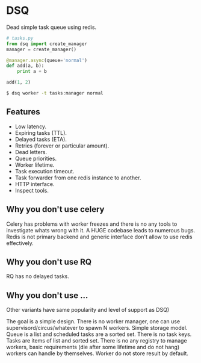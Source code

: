 # DSQ

Dead simple task queue using redis.

```python
# tasks.py
from dsq import create_manager
manager = create_manager()

@manager.async(queue='normal')
def add(a, b):
    print a + b

add(1, 2)
```

```bash
$ dsq worker -t tasks:manager normal
```


## Features

* Low latency.
* Expiring tasks (TTL).
* Delayed tasks (ETA).
* Retries (forever or particular amount).
* Dead letters.
* Queue priorities.
* Worker lifetime.
* Task execution timeout.
* Task forwarder from one redis instance to another.
* HTTP interface.
* Inspect tools.


## Why you don't use celery

Celery has problems with worker freezes and there is no any tools
to investigate whats wrong with it. A HUGE codebase leads to numerous bugs.
Redis is not primary backend and generic interface don't allow to use
redis effectively.


## Why you don't use RQ

RQ has no delayed tasks.


## Why you don't use ...

Other variants have same popularity and level of support as DSQ)


The goal is a simple design. There is no worker manager, one can use
supervisord/circus/whatever to spawn N workers.
Simple storage model. Queue is a list and scheduled tasks are a sorted set.
There is no task keys. Tasks are items of list and sorted set. There is no
any registry to manage workers, basic requirements
(die after some lifetime and do not hang) workers can handle by themselves.
Worker do not store result by default.

